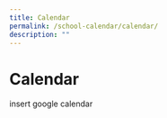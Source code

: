 ```yaml
---
title: Calendar
permalink: /school-calendar/calendar/
description: ""
---
```

# **Calendar**

insert google calendar